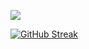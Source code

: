 ![](https://komarev.com/ghpvc/?username=AchyutPatel)

[![GitHub Streak](https://streak-stats.demolab.com?user=AchyutPatel&theme=dark&hide_border=true&border_radius=5)](https://git.io/streak-stats)

